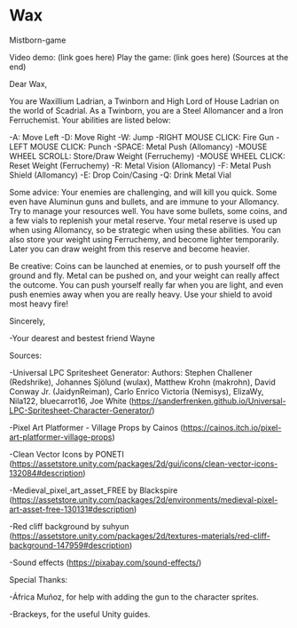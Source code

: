 # Wax
 Mistborn-game

Video demo: (link goes here)
Play the game: (link goes here)
(Sources at the end)

Dear Wax,

You are Waxillium Ladrian, a Twinborn and High Lord of House Ladrian on  the world of Scadrial. As a Twinborn, you are a Steel Allomancer and a Iron Ferruchemist. Your abilities are listed below:

-A: Move Left
-D: Move Right
-W: Jump
-RIGHT MOUSE CLICK: Fire Gun
-LEFT MOUSE CLICK: Punch
-SPACE: Metal Push (Allomancy)
-MOUSE WHEEL SCROLL: Store/Draw Weight (Ferruchemy)
-MOUSE WHEEL CLICK: Reset Weight (Ferruchemy)
-R: Metal Vision (Allomancy)
-F: Metal Push Shield (Allomancy)
-E: Drop Coin/Casing
-Q: Drink Metal Vial

Some advice: Your enemies are challenging, and will kill you quick. Some even have Aluminun guns and bullets, and are immune to your Allomancy. Try to manage your resources well. You have some bullets, some coins, and a few vials to replenish your metal reserve. Your metal reserve is used up when using Allomancy, so be strategic when using these abilities. You can also store your weight using Ferruchemy, and become lighter temporarily. Later you can draw weight from this reserve and become heavier.

Be creative: Coins can be launched at enemies, or to push yourself off the ground and fly. Metal can be pushed on, and your weight can really affect the outcome. You can push yourself really far when you are light, and even push enemies away when you are really heavy. Use your shield to avoid most heavy fire!

Sincerely,

-Your dearest and bestest friend Wayne



Sources:

-Universal LPC Spritesheet Generator:
 Authors: Stephen Challener (Redshrike), Johannes Sjölund (wulax), Matthew Krohn (makrohn), David Conway Jr. (JaidynReiman), Carlo Enrico Victoria (Nemisys), ElizaWy, Nila122, bluecarrot16, Joe White (https://sanderfrenken.github.io/Universal-LPC-Spritesheet-Character-Generator/)
 
 -Pixel Art Platformer - Village Props by Cainos (https://cainos.itch.io/pixel-art-platformer-village-props)
 
 -Clean Vector Icons by PONETI (https://assetstore.unity.com/packages/2d/gui/icons/clean-vector-icons-132084#description)
 
 -Medieval_pixel_art_asset_FREE by Blackspire (https://assetstore.unity.com/packages/2d/environments/medieval-pixel-art-asset-free-130131#description)
 
 -Red cliff background by suhyun (https://assetstore.unity.com/packages/2d/textures-materials/red-cliff-background-147959#description)
 
 -Sound effects (https://pixabay.com/sound-effects/)
 
 Special Thanks: 
 
 -África Muñoz, for help with adding the gun to the character sprites.
 
 -Brackeys, for the useful Unity guides.
